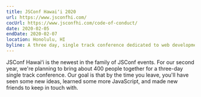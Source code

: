 ```yaml
---
title: JSConf Hawaiʻi 2020
url: https://www.jsconfhi.com/
cocUrl: https://www.jsconfhi.com/code-of-conduct/
date: 2020-02-05
endDate: 2020-02-07
location: Honolulu, HI
byline: A three day, single track conference dedicated to web development, JavaScript and building a community.
---
```


JSConf Hawaiʻi is the newest in the family of JSConf events. For our second year, we're planning to bring about 400 people together for a three-day single track conference. Our goal is that by the time you leave, you'll have seen some new ideas, learned some more JavaScript, and made new friends to keep in touch with.
